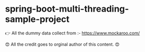 # spring-boot-multi-threading-sample-project




👉 All the dummy data collect from :- https://www.mockaroo.com/


😍 All the credit goes to orginal author of this content. 😍
